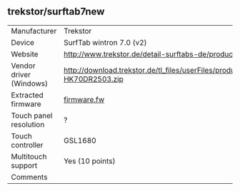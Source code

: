 trekstor/surftab7new
--------------------

| | |
|-|-|
| Manufacturer            | Trekstor                 |
| Device                  | SurfTab wintron 7.0 (v2) |
| Website                 | http://www.trekstor.de/detail-surftabs-de/product/surftab-wintron-70-v2.html |
| Vendor driver (Windows) | http://download.trekstor.de/tl_files/userFiles/products/surftab_wintron_70_v2/PG-HK70DR2503.zip |
| Extracted firmware      | [firmware.fw](firmware.fw) |
| Touch panel resolution  | ? |
| Touch controller        | GSL1680 |
| Multitouch support      | Yes (10 points) |
| Comments                | |
